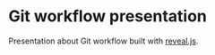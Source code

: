 # Git workflow presentation

Presentation about Git workflow built with [reveal.js](http://revealjs.com/).